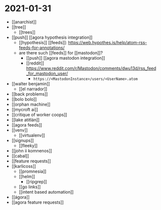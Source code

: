 # 2021-01-31

- [[anarchist]]
- [[tree]]
  - [[trees]]
- [[push]] [[agora hypothesis integration]]
  - [[hypothesis]] [[feeds]]: https://web.hypothes.is/help/atom-rss-feeds-for-annotations/
  - are there such [[feeds]] for [[mastodon]]?
    - [[push]] [[agora mastodon integration]]
    - [[reddit]] https://www.reddit.com/r/Mastodon/comments/dwu13d/rss_feed_for_mastodon_user/
      - ```https://<MastodonInstance>/users/<UserName>.atom```
- [[walter benjamin]]
  - [[el narrador]]
- [[back problems]]
- [[bolo bolo]]
- [[orphan machine]]
- [[mycroft ai]]
- [[critique of worker coops]]
- [[lake atitlán]]
- [[agora feeds]]
- [[venv]]
  - [[virtualenv]]
- [[signups]]
  - [[fleeky]]
- [[john ii komnenos]]
- [[cabal]]
- [[feature requests]]
- [[karlicoss]]
  - [[promnesia]]
  - [[helm]]
    - [[ripgrep]]
  - [[go links]]
  - [[intent based automation]]
- [[ágora]]
- [[agora feature requests]]


